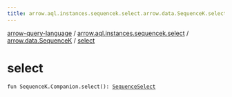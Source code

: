 ```yaml
---
title: arrow.aql.instances.sequencek.select.arrow.data.SequenceK.select - arrow-query-language
---
```


[arrow-query-language](../../index.html) / [arrow.aql.instances.sequencek.select](../index.html) / [arrow.data.SequenceK](index.html) / [select](./select.html)

# select

`fun SequenceK.Companion.select(): `[`SequenceSelect`](../../arrow.aql.instances/-sequence-select/index.html)